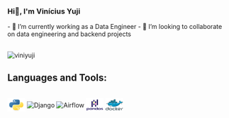 <h3 align="left">Hi👋, I'm Vinícius Yuji</h3>
- 🔭 I’m currently working as a Data Engineer
- 🤝 I’m looking to collaborate on data engineering and backend projects

## <div>
<p><img align="center" src="https://github-readme-stats.vercel.app/api/top-langs?username=viniyuji&show_icons=true&locale=en&layout=compact" alt="viniyuji" /></p>
</div>

## Languages and Tools:
<div style="display: inline_block"><br>
    <img align="center" alt="Python" height="30" width="40" src="https://raw.githubusercontent.com/devicons/devicon/master/icons/python/python-original.svg">
    <img align="center" alt="Django" height="30" width="40" src="https://cdn.worldvectorlogo.com/logos/django.svg">
    <img align="center" alt="Airflow" height="30" width="40" src="https://www.svgrepo.com/show/353380/airflow.svg">
    <img align="center" alt="Airflow" height="30" width="40" src="https://raw.githubusercontent.com/devicons/devicon/1119b9f84c0290e0f0b38982099a2bd027a48bf1/icons/pandas/pandas-original-wordmark.svg">
    <img align="center" alt="Docker" height="30" width="40" src="https://raw.githubusercontent.com/devicons/devicon/master/icons/docker/docker-original-wordmark.svg">
</div>
